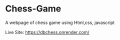 # Chess-Game
A webpage of chess game using Html,css, javascript

Live Site: https://dbchess.onrender.com/
